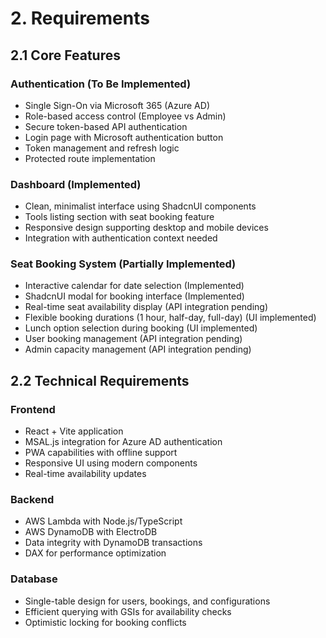# 2. Requirements

## 2.1 Core Features

### Authentication (To Be Implemented)

- Single Sign-On via Microsoft 365 (Azure AD)
- Role-based access control (Employee vs Admin)
- Secure token-based API authentication
- Login page with Microsoft authentication button
- Token management and refresh logic
- Protected route implementation

### Dashboard (Implemented)

- Clean, minimalist interface using ShadcnUI components
- Tools listing section with seat booking feature
- Responsive design supporting desktop and mobile devices
- Integration with authentication context needed

### Seat Booking System (Partially Implemented)

- Interactive calendar for date selection (Implemented)
- ShadcnUI modal for booking interface (Implemented)
- Real-time seat availability display (API integration pending)
- Flexible booking durations (1 hour, half-day, full-day) (UI implemented)
- Lunch option selection during booking (UI implemented)
- User booking management (API integration pending)
- Admin capacity management (API integration pending)

## 2.2 Technical Requirements

### Frontend

- React + Vite application
- MSAL.js integration for Azure AD authentication
- PWA capabilities with offline support
- Responsive UI using modern components
- Real-time availability updates

### Backend

- AWS Lambda with Node.js/TypeScript
- AWS DynamoDB with ElectroDB
- Data integrity with DynamoDB transactions
- DAX for performance optimization

### Database

- Single-table design for users, bookings, and configurations
- Efficient querying with GSIs for availability checks
- Optimistic locking for booking conflicts
